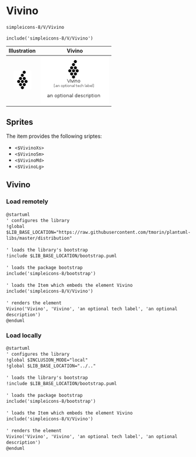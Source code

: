 # Vivino


```text
simpleicons-8/V/Vivino
```

```text
include('simpleicons-8/V/Vivino')
```



| Illustration | Vivino |
| :---: | :---: |
| ![illustration for Illustration](../../simpleicons-8/V/Vivino.png) | ![illustration for Vivino](../../simpleicons-8/V/Vivino.Local.png) |



## Sprites
The item provides the following sriptes:

- `<$VivinoXs>`
- `<$VivinoSm>`
- `<$VivinoMd>`
- `<$VivinoLg>`





## Vivino

### Load remotely
```plantuml
@startuml
' configures the library
!global $LIB_BASE_LOCATION="https://raw.githubusercontent.com/tmorin/plantuml-libs/master/distribution"

' loads the library's bootstrap
!include $LIB_BASE_LOCATION/bootstrap.puml

' loads the package bootstrap
include('simpleicons-8/bootstrap')

' loads the Item which embeds the element Vivino
include('simpleicons-8/V/Vivino')

' renders the element
Vivino('Vivino', 'Vivino', 'an optional tech label', 'an optional description')
@enduml
```

### Load locally
```plantuml
@startuml
' configures the library
!global $INCLUSION_MODE="local"
!global $LIB_BASE_LOCATION="../.."

' loads the library's bootstrap
!include $LIB_BASE_LOCATION/bootstrap.puml

' loads the package bootstrap
include('simpleicons-8/bootstrap')

' loads the Item which embeds the element Vivino
include('simpleicons-8/V/Vivino')

' renders the element
Vivino('Vivino', 'Vivino', 'an optional tech label', 'an optional description')
@enduml
```

